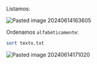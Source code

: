 Listamos:

![Pasted image 20240614163605](https://github.com/user-attachments/assets/7c5194c7-7e7c-40aa-b96e-2f7e3e6ba6b6)

Ordenamos ``alfabéticamente``:

```Bash
sort texto.txt
```

![Pasted image 20240614171020](https://github.com/user-attachments/assets/d7c57961-69d8-420e-a86e-6d6b5b9b588b)
